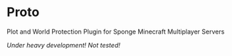 Proto
===============

Plot and World Protection Plugin for Sponge Minecraft Multiplayer Servers

*Under heavy development! Not tested!*
